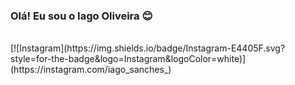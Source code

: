 ### Olá! Eu sou o Iago Oliveira 😊
<br>
[![Instagram](https://img.shields.io/badge/Instagram-E4405F.svg?style=for-the-badge&logo=Instagram&logoColor=white)](https://instagram.com/iago_sanches_)

